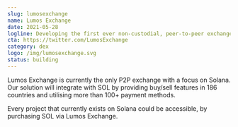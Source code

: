 ```yaml
---
slug: lumosexchange
name: Lumos Exchange
date: 2021-05-28
logline: Developing the first ever non-custodial, peer-to-peer exchange for Solana.
cta: https://twitter.com/LumosExchange
category: dex
logo: /img/lumosexchange.svg
status: building
---
```


Lumos Exchange is currently the only P2P exchange with a focus on Solana. Our solution will integrate with SOL by providing buy/sell features in 186 countries and utilising more than 100+ payment methods.

Every project that currently exists on Solana could be accessible, by purchasing SOL via Lumos Exchange.
